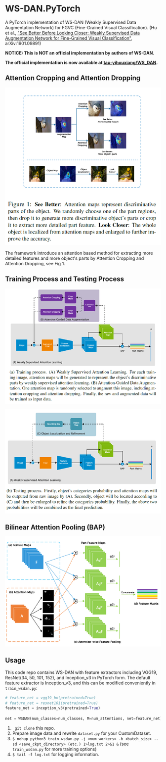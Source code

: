 # WS-DAN.PyTorch
A PyTorch implementation of WS-DAN (Weakly Supervised Data Augmentation Network) for FGVC (Fine-Grained Visual Classification). (Hu et al., ["See Better Before Looking Closer: Weakly Supervised Data Augmentation
Network for Fine-Grained Visual Classification"](https://arxiv.org/abs/1901.09891v2), arXiv:1901.09891)

**NOTICE: This is NOT an official implementation by authors of WS-DAN.**

**The official implementation is now available at [tau-yihouxiang/WS_DAN](https://github.com/tau-yihouxiang/WS_DAN).**


## Attention Cropping and Attention Dropping
![Fig1](./images/Fig1.png)

The framework introduce an attention based method for extracting more detailed features and more object's parts by Attention Cropping and Attention Dropping, see Fig 1. 

## Training Process and  Testing Process 
![Fig2a](./images/Fig2a.PNG)

![Fig2b](./images/Fig2b.PNG)

## Bilinear Attention Pooling (BAP)

![Fig3](./images/Fig3.PNG)

## Usage
This code repo contains WS-DAN with feature extractors including VGG19, ResNet(34, 50, 101, 152), and Inception_v3 in PyTorch form. The default feature extractor is Inception_v3, and this can be modified conveniently in ```train_wsdan.py```: 

```python
# feature_net = vgg19_bn(pretrained=True)
# feature_net = resnet101(pretrained=True)
feature_net = inception_v3(pretrained=True)

net = WSDAN(num_classes=num_classes, M=num_attentions, net=feature_net)
```

1. ``` git clone``` this repo.
2. Prepare image data and rewrite ```dataset.py``` for your CustomDataset.
3. ```$ nohup python3 train_wsdan.py -j <num_workers> -b <batch_size> --sd <save_ckpt_directory> (etc.) 1>log.txt 2>&1 &``` (see ```train_wsdan.py``` for more training options)
4. ```$ tail -f log.txt``` for logging information.


